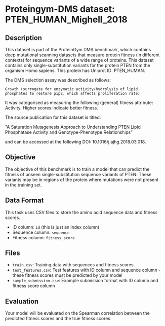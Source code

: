 
# Proteingym-DMS dataset: PTEN_HUMAN_Mighell_2018

## Description

This dataset is part of the ProteinGym DMS benchmark, which contains deep mutational scanning datasets that measure
protein fitness (in different contexts) for sequence variants of a wide range of proteins. This dataset contains
only single-substitution variants for the protein PTEN from the organism Homo sapiens. This protein has Uniprot ID: PTEN_HUMAN. 

The DMS selection assay was described as follows: 

    Growth (surrogate for enzymatic activity/hydrolysis of lipid phosphates to restore pip2, which affects proliferation rate)

It was categorised as measuring the following (general) fitness attribute: Activity. Higher scores indicate better fitness.

The source publication for this dataset is titled: 

"A Saturation Mutagenesis Approach to Understanding PTEN Lipid Phosphatase Activity and Genotype-Phenotype Relationships"

and can be accessed at the following DOI: 10.1016/j.ajhg.2018.03.018.

## Objective

The objective of this benchmark is to train a model that can predict the fitness of unseen single-substitution sequence variants of PTEN.
These variants may be in regions of the protein where mutations were not present in the training set.

## Data Format

This task uses CSV files to store the amino acid sequence data and fitness scores.
- ID column: `id` (this is just an index column)
- Sequence column: `sequence`
- Fitness column: `fitness_score`

## Files

- `train.csv`: Training data with sequences and fitness scores
- `test_features.csv`: Test features with ID column and sequence column - these fitness scores must be predicted by your model
- `sample_submission.csv`: Example submission format with ID column and fitness score column

## Evaluation

Your model will be evaluated on the Spearman correlation between the predicted fitness scores and the true fitness scores.
